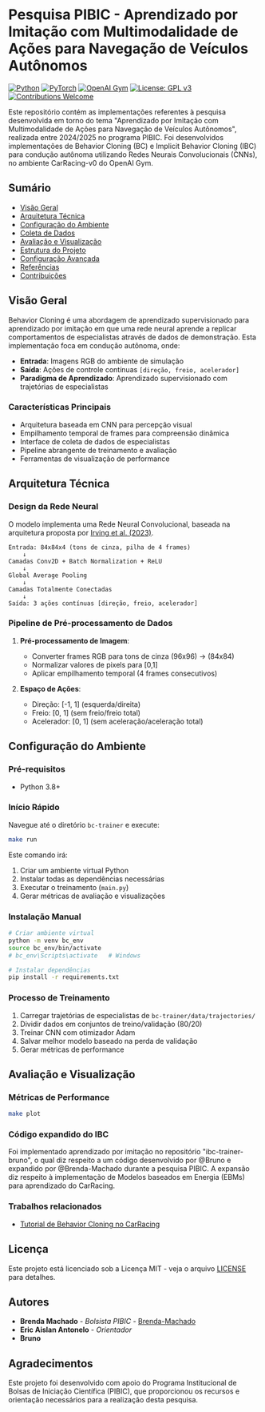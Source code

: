 # Pesquisa PIBIC - Aprendizado por Imitação com Multimodalidade de Ações para Navegação de Veı́culos Autônomos

[![Python](https://img.shields.io/badge/Python-3.8+-blue.svg)](https://www.python.org/downloads/)
[![PyTorch](https://img.shields.io/badge/PyTorch-2.0+-red.svg)](https://pytorch.org/)
[![OpenAI Gym](https://img.shields.io/badge/OpenAI%20Gym-0.21.0-green.svg)](https://gym.openai.com/)
[![License: GPL v3](https://img.shields.io/badge/License-GPLv3-blue.svg)](LICENSE)
[![Contributions Welcome](https://img.shields.io/badge/contributions-welcome-brightgreen.svg)](CONTRIBUTING.md)

Este repositório contém as implementações referentes à pesquisa desenvolvida em torno do tema "Aprendizado por Imitação com Multimodalidade de Ações para
Navegação de Veı́culos Autônomos", realizada entre 2024/2025 no programa PIBIC. Foi desenvolvidos implementações de Behavior Cloning (BC) e Implicit Behavior Cloning (IBC) para condução autônoma utilizando Redes Neurais Convolucionais (CNNs), no ambiente CarRacing-v0 do OpenAI Gym.

## Sumário

- [Visão Geral](#visão-geral)
- [Arquitetura Técnica](#arquitetura-técnica)
- [Configuração do Ambiente](#configuração-do-ambiente)
- [Coleta de Dados](#coleta-de-dados)
- [Avaliação e Visualização](#avaliação-e-visualização)
- [Estrutura do Projeto](#estrutura-do-projeto)
- [Configuração Avançada](#configuração-avançada)
- [Referências](#referências)
- [Contribuições](#contribuições)

## Visão Geral

Behavior Cloning é uma abordagem de aprendizado supervisionado para aprendizado por imitação em que uma rede neural aprende a replicar comportamentos de especialistas através de dados de demonstração. Esta implementação foca em condução autônoma, onde:

- **Entrada**: Imagens RGB do ambiente de simulação
- **Saída**: Ações de controle contínuas `[direção, freio, acelerador]`
- **Paradigma de Aprendizado**: Aprendizado supervisionado com trajetórias de especialistas

### Características Principais

- Arquitetura baseada em CNN para percepção visual
- Empilhamento temporal de frames para compreensão dinâmica
- Interface de coleta de dados de especialistas
- Pipeline abrangente de treinamento e avaliação
- Ferramentas de visualização de performance

## Arquitetura Técnica

### Design da Rede Neural

O modelo implementa uma Rede Neural Convolucional, baseada na arquitetura proposta por [Irving et al. (2023)](https://repositorio.ufsc.br/handle/123456789/251825).

```
Entrada: 84x84x4 (tons de cinza, pilha de 4 frames)
    ↓
Camadas Conv2D + Batch Normalization + ReLU
    ↓
Global Average Pooling
    ↓
Camadas Totalmente Conectadas
    ↓
Saída: 3 ações contínuas [direção, freio, acelerador]
```

### Pipeline de Pré-processamento de Dados

1. **Pré-processamento de Imagem**:
   - Converter frames RGB para tons de cinza (96x96) -> (84x84)
   - Normalizar valores de pixels para [0,1]
   - Aplicar empilhamento temporal (4 frames consecutivos)

2. **Espaço de Ações**:
   - Direção: [-1, 1] (esquerda/direita)
   - Freio: [0, 1] (sem freio/freio total)
   - Acelerador: [0, 1] (sem aceleração/aceleração total)

## Configuração do Ambiente

### Pré-requisitos

- Python 3.8+

### Início Rápido

Navegue até o diretório `bc-trainer` e execute:

```bash
make run
```

Este comando irá:
1. Criar um ambiente virtual Python
2. Instalar todas as dependências necessárias
3. Executar o treinamento (`main.py`)
4. Gerar métricas de avaliação e visualizações

### Instalação Manual

```bash
# Criar ambiente virtual
python -m venv bc_env
source bc_env/bin/activate  
# bc_env\Scripts\activate   # Windows

# Instalar dependências
pip install -r requirements.txt
```

### Processo de Treinamento

1. Carregar trajetórias de especialistas de `bc-trainer/data/trajectories/`
2. Dividir dados em conjuntos de treino/validação (80/20)
3. Treinar CNN com otimizador Adam
4. Salvar melhor modelo baseado na perda de validação
5. Gerar métricas de performance

## Avaliação e Visualização

### Métricas de Performance

```bash
make plot
```

### Código expandido do IBC

Foi implementado aprendizado por imitação no repositório "ibc-trainer-bruno", o qual diz respeito a um código desenvolvido por @Bruno e expandido por @Brenda-Machado durante a pesquisa PIBIC. A expansão diz respeito à implementação de Modelos baseados em Energia (EBMs) para aprendizado do CarRacing.

### Trabalhos relacionados

- [Tutorial de Behavior Cloning no CarRacing](https://github.com/Brenda-Machado/simple-bc-tutorial)

## Licença

Este projeto está licenciado sob a Licença MIT - veja o arquivo [LICENSE](LICENSE) para detalhes.

## Autores

- **Brenda Machado** - *Bolsista PIBIC* - [Brenda-Machado](https://github.com/Brenda-Machado)
- **Eric Aislan Antonelo** - *Orientador*
- **Bruno**

## Agradecimentos

Este projeto foi desenvolvido com apoio do Programa Institucional de Bolsas de Iniciação Científica (PIBIC), que proporcionou os recursos e orientação necessários para a realização desta pesquisa.

